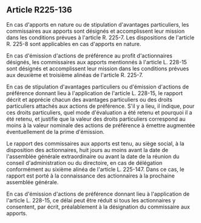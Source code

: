 Article R225-136
----
En cas d'apports en nature ou de stipulation d'avantages particuliers, les
commissaires aux apports sont désignés et accomplissent leur mission dans les
conditions prévues à l'article R. 225-7. Les dispositions de l'article R. 225-8
sont applicables en cas d'apports en nature.

En cas d'émission d'actions de préférence au profit d'actionnaires désignés, les
commissaires aux apports mentionnés à l'article L. 228-15 sont désignés et
accomplissent leur mission dans les conditions prévues aux deuxième et troisième
alinéas de l'article R. 225-7.

En cas de stipulation d'avantages particuliers ou d'émission d'actions de
préférence donnant lieu à l'application de l'article L. 228-15, le rapport
décrit et apprécie chacun des avantages particuliers ou des droits particuliers
attachés aux actions de préférence. S'il y a lieu, il indique, pour ces droits
particuliers, quel mode d'évaluation a été retenu et pourquoi il a été retenu,
et justifie que la valeur des droits particuliers correspond au moins à la
valeur nominale des actions de préférence à émettre augmentée éventuellement de
la prime d'émission.

Le rapport des commissaires aux apports est tenu, au siège social, à la
disposition des actionnaires, huit jours au moins avant la date de l'assemblée
générale extraordinaire ou avant la date de la réunion du conseil
d'administration ou du directoire, en cas de délégation conformément au sixième
alinéa de l'article L. 225-147. Dans ce cas, le rapport est porté à la
connaissance des actionnaires à la prochaine assemblée générale.

En cas d'émission d'actions de préférence donnant lieu à l'application de
l'article L. 228-15, ce délai peut être réduit si tous les actionnaires y
consentent, par écrit, préalablement à la désignation du commissaire aux
apports.
